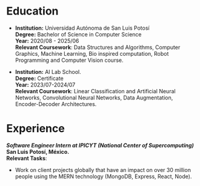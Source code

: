 # Education
- **Institution:** Universidad Autónoma de San Luis Potosí  
 **Degree:** Bachelor of Science in Computer Science  
  **Year:** 2020/08 - 2025/06  
  **Relevant Coursework**: Data Structures and Algorithms, Computer Graphics, Machine Learning, 
Bio inspired computation, Robot Programming and Computer Vision course.
 
- **Institution:** AI Lab School.  
  **Degree:** Certificate   
  **Year:** 2023/07-2024/07  
  **Relevant Coursework**: Linear Classification and Artificial Neural Networks, Convolutional 
Neural Networks, Data Augmentation, Encoder-Decoder Architectures.
  
# Experience

  ***Software Engineer Intern at IPICYT (National Center of Supercomputing)***  
  **San Luis Potosí, México.**  
  **Relevant Tasks**:
  - Work on client projects globally that have an impact on over 30 million people using the MERN 
technology (MongoDB, Express, React, Node).
